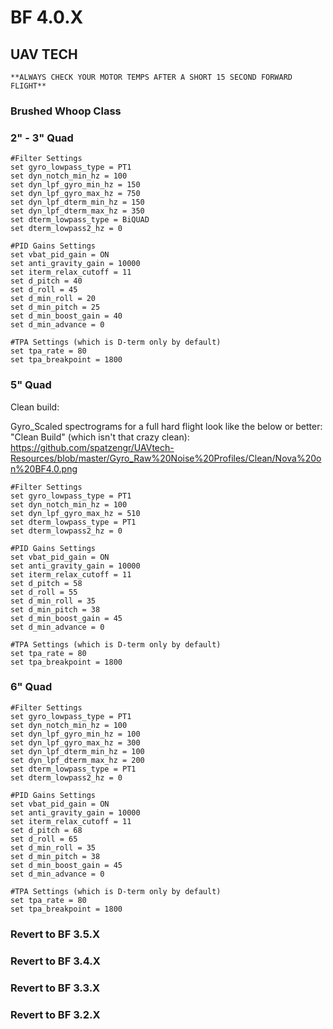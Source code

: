 # BF 4.0.X

## UAV TECH

`**ALWAYS CHECK YOUR MOTOR TEMPS AFTER A SHORT 15 SECOND FORWARD FLIGHT**`

### Brushed Whoop Class

### 2" - 3" Quad
```
#Filter Settings
set gyro_lowpass_type = PT1
set dyn_notch_min_hz = 100
set dyn_lpf_gyro_min_hz = 150
set dyn_lpf_gyro_max_hz = 750
set dyn_lpf_dterm_min_hz = 150
set dyn_lpf_dterm_max_hz = 350
set dterm_lowpass_type = BiQUAD
set dterm_lowpass2_hz = 0

#PID Gains Settings
set vbat_pid_gain = ON
set anti_gravity_gain = 10000
set iterm_relax_cutoff = 11
set d_pitch = 40
set d_roll = 45
set d_min_roll = 20
set d_min_pitch = 25
set d_min_boost_gain = 40
set d_min_advance = 0

#TPA Settings (which is D-term only by default)
set tpa_rate = 80
set tpa_breakpoint = 1800
```

### 5" Quad
Clean build:

Gyro_Scaled spectrograms for a full hard flight look like the below or better:
"Clean Build" (which isn't that crazy clean): https://github.com/spatzengr/UAVtech-Resources/blob/master/Gyro_Raw%20Noise%20Profiles/Clean/Nova%20on%20BF4.0.png
```
#Filter Settings
set gyro_lowpass_type = PT1
set dyn_notch_min_hz = 100
set dyn_lpf_gyro_max_hz = 510
set dterm_lowpass_type = PT1
set dterm_lowpass2_hz = 0

#PID Gains Settings
set vbat_pid_gain = ON
set anti_gravity_gain = 10000
set iterm_relax_cutoff = 11
set d_pitch = 58
set d_roll = 55
set d_min_roll = 35
set d_min_pitch = 38
set d_min_boost_gain = 45
set d_min_advance = 0

#TPA Settings (which is D-term only by default)
set tpa_rate = 80
set tpa_breakpoint = 1800
```
### 6" Quad
```
#Filter Settings
set gyro_lowpass_type = PT1
set dyn_notch_min_hz = 100
set dyn_lpf_gyro_min_hz = 100
set dyn_lpf_gyro_max_hz = 300
set dyn_lpf_dterm_min_hz = 100
set dyn_lpf_dterm_max_hz = 200
set dterm_lowpass_type = PT1
set dterm_lowpass2_hz = 0

#PID Gains Settings
set vbat_pid_gain = ON
set anti_gravity_gain = 10000
set iterm_relax_cutoff = 11
set d_pitch = 68
set d_roll = 65
set d_min_roll = 35
set d_min_pitch = 38
set d_min_boost_gain = 45
set d_min_advance = 0

#TPA Settings (which is D-term only by default)
set tpa_rate = 80
set tpa_breakpoint = 1800
```

### Revert to BF 3.5.X

### Revert to BF 3.4.X

### Revert to BF 3.3.X

### Revert to BF 3.2.X